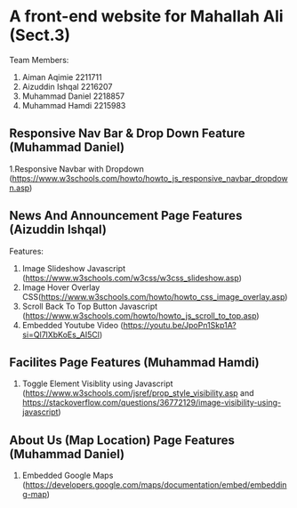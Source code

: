 # A front-end website for Mahallah Ali (Sect.3)

Team Members:
1. Aiman Aqimie 2211711
2. Aizuddin Ishqal 2216207
3. Muhammad Daniel 2218857
4. Muhammad Hamdi 2215983

Responsive Nav Bar & Drop Down Feature (Muhammad Daniel)
----------------------------------------------
1.Responsive Navbar with Dropdown (https://www.w3schools.com/howto/howto_js_responsive_navbar_dropdown.asp)

News And Announcement Page Features (Aizuddin Ishqal)
----------------------------------------------
Features:
1. Image Slideshow Javascript (https://www.w3schools.com/w3css/w3css_slideshow.asp)
2. Image Hover Overlay CSS(https://www.w3schools.com/howto/howto_css_image_overlay.asp)
3. Scroll Back To Top Button Javascript (https://www.w3schools.com/howto/howto_js_scroll_to_top.asp)
4. Embedded Youtube Video (https://youtu.be/JpoPn1Skp1A?si=Ql7lXbKoEs_AI5Cl)

Facilites Page Features (Muhammad Hamdi)
----------------------------------------------
1. Toggle Element Visiblity using Javascript (https://www.w3schools.com/jsref/prop_style_visibility.asp and https://stackoverflow.com/questions/36772129/image-visibility-using-javascript)


About Us (Map Location) Page Features (Muhammad Daniel)
----------------------------------------------
1. Embedded Google Maps (https://developers.google.com/maps/documentation/embed/embedding-map)

